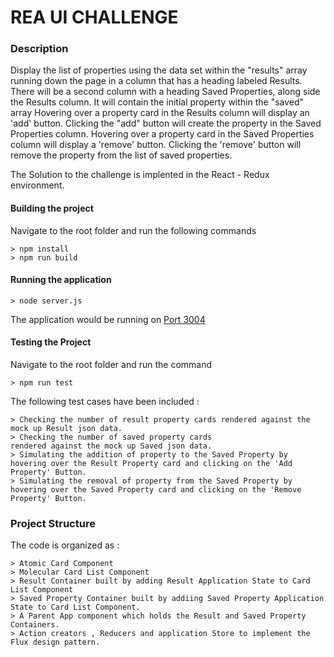 # REA UI CHALLENGE

### Description  

Display the list of properties using the data set within the "results" array running down the page in a column that has a heading labeled Results. There will be a second column with a heading Saved Properties, along side the Results column. It will contain the initial property within the "saved" array
Hovering over a property card in the Results column will display an 'add' button. Clicking the "add" button will create the property in the Saved Properties column. Hovering over a property card in the Saved Properties column will display a 'remove' button. Clicking the 'remove' button will remove the property from the list of saved properties.

The Solution to the challenge is implented in the React - Redux environment.

#### Building the project

Navigate to the root folder and run the following commands

```
> npm install 
> npm run build
```

#### Running the application 

```
> node server.js 
```

The application would be running on <a href="http://localhost:3004"> Port 3004 </a>

#### Testing the Project 

Navigate to the root folder and run the command 

```
> npm run test 
```

The following test cases have been included :

```
> Checking the number of result property cards rendered against the mock up Result json data. 
> Checking the number of saved property cards 
rendered against the mock up Saved json data. 
> Simulating the addition of property to the Saved Property by hovering over the Result Property card and clicking on the 'Add Property' Button. 
> Simulating the removal of property from the Saved Property by hovering over the Saved Property card and clicking on the 'Remove Property' Button. 
```

### Project Structure 

The code is organized as : 

```
> Atomic Card Component
> Molecular Card List Component 
> Result Container built by adding Result Application State to Card List Component
> Saved Property Container built by addiing Saved Property Application State to Card List Component. 
> A Parent App component which holds the Result and Saved Property Containers. 
> Action creators , Reducers and application Store to implement the Flux design pattern. 
```













